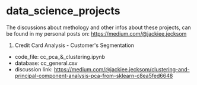 # data_science_projects


The discussions about methology and other infos about these projects, can be found in my personal posts on: https://medium.com/@jackiee.jecksom


1. Credit Card Analysis - Customer's Segmentation
- code_file: cc_pca_&_clustering.ipynb
- database: cc_general.csv
- discussion link: https://medium.com/@jackiee.jecksom/clustering-and-principal-component-analysis-pca-from-sklearn-c8ea5fed6648
